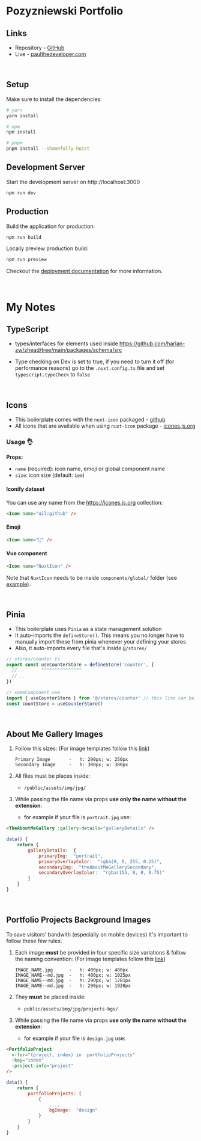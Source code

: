 # Pozyzniewski Portfolio

## Links
- Repository - [GitHub](https://github.com/OziOcb/pozyzniewski-portfolio)
- Live - [paulthedeveloper.com](https://www.paulthedeveloper.com/)

&nbsp;
## Setup

Make sure to install the dependencies:

```bash
# yarn
yarn install

# npm
npm install

# pnpm
pnpm install --shamefully-hoist
```

## Development Server

Start the development server on http://localhost:3000

```bash
npm run dev
```

## Production

Build the application for production:

```bash
npm run build
```

Locally preview production build:

```bash
npm run preview
```

Checkout the [deployment documentation](https://v3.nuxtjs.org/guide/deploy/presets) for more information.

&nbsp;
# My Notes

## TypeScript

- types/interfaces for elements used inside <head>
https://github.com/harlan-zw/zhead/tree/main/packages/schema/src

- Type checking on Dev is set to true, if you need to turn it off (for performance reasons) go to the `.nuxt.config.ts` file and set `typescript.typeCheck` to `false`

&nbsp;
## Icons
- This boilerplate comes with the `nuxt-icon` packaged - [github](https://github.com/nuxt-modules/icon)
- All icons that are available when using `nuxt-icon` package - [icones.js.org](https://icones.js.org/collection/ci)

### Usage 👌

**Props:**
- `name` (required): icon name, emoji or global component name
- `size`: icon size (default: `1em`)

#### Iconify dataset

You can use any name from the https://icones.js.org collection:

```html
<Icon name="uil:github" />
```

#### Emoji

```html
<Icon name="🚀" />
```

#### Vue component

```html
<Icon name="NuxtIcon" />
```

Note that `NuxtIcon` needs to be inside `components/global/` folder (see [example](./playground/components/global/NuxtIcon.vue)).


&nbsp;
## Pinia
- This boilerplate uses `Pinia` as a state management solution
- It auto-imports the `defineStore()`. This means you no longer have to manually import these from pinia whenever your defining your stores
- Also, it auto-imports every file that's inside `@/stores/`
```js
// stores/counter.ts
export const useCounterStore = defineStore('counter', {
  //         ^^^^^^^^^^^^^^^
  // ...
})
```

```js
// someComponent.vue
import { useCounterStore } from '@/stores/counter' // this line can be omitted thanks to auto-import!
const countStore = useCounterStore()
```

<!--
## GSAP & ScrollMagic

### 1. Setup:
```javascript
// main.js

// import { TweenMax } from "gsap/TweenMax" // This seems to be unnecessary
import  ScrollMagic  from  "scrollmagic"
import  "imports-loader?define=>false!scrollmagic/scrollmagic/uncompressed/plugins/animation.gsap"

// Load ScrollMagic's Indicators only on development environment
if (process.env.NODE_ENV  ===  "development") {
	require("imports-loader?define=>true!scrollmagic/scrollmagic/uncompressed/plugins/debug.addIndicators")
}

// Load any extra plugins from GreenSock like this:
// import SplitText from "../static/SplitText"

const  GSAPScrollMagic  =  {
	install(Vue)  {
		// GSAP
		Vue.prototype.$GSAP  =  {
			// TweenMax,
			TimelineMax,
			Linear,
			Power1,
			Power2,
			Power3,
			Back
		}

		// ScrollMagic
		Vue.prototype.$ScrollMagic  =  {
			Controller:  new  ScrollMagic.Controller(),
			Scene:  ScrollMagic.Scene
		}
	}
}

export  default  function(Vue,  {  router,  head,  isClient  })  {
	...
	// Add GSAP & ScrollMagic to the project
	Vue.use(GSAPScrollMagic)
}
```

### 2. Example:

```javascript
<script>
// inside any `.vue` file
export  default  {
	...
	mounted()  {
	// create a Tween
	const  testTween  =  new  this.$GSAP.TimelineMax()
	testTween
		.from(".smElement",  1.5,  { ease:  this.$GSAP.Power2.easeOut, opacity:  0  })
		.to(".smElement",  2,  { ease:  this.$GSAP.Back.easeInOut.config(5.2), fontSize:  "30px"  })
		.to(".smElement",  2,  { rotationY:  360  })

	// create a scene
	const  testScene  =  new  this.$ScrollMagic.Scene({
		triggerElement:  ".smElement",
		triggerHook:  0.7,
		duration:  300
	})
		.addIndicators() // TODO: Remove this line before sending to production
		.setTween(testTween)

	// Add the scene to the controller
	this.$ScrollMagic.Controller.addScene(testScene)
	}
}
</script>
```
-->

&nbsp;
## About Me Gallery Images

1.  Follow this sizes: (For image templates follow this [link](https://www.figma.com/file/FjVqnpkJ4mvdc3Y3CnFIDe/POzyzniewski_Portfolio_Project_Image_Breakpoints_Sizez_Template?node-id=0%3A1))

        Primary Image		-	h: 290px; w: 250px
        Secondary Image	    -	h: 380px; w: 380px

2.  All files must be places inside:

    - `/public/assets/img/jpg/`

3.  While passing the file name via props **use only the name without the extension**:
    - for example if your file is `portrait.jpg` use:

```html
<TheAboutMeGallery :gallery-details="galleryDetails" />
```

```javascript
data() {
	return {
		galleryDetails:  {
			primaryImg:  "portrait",
			primaryOverlayColor:  "rgba(0, 0, 255, 0.25)",
			secondaryImg:  "theAboutMeGallerySecondary",
			secondaryOverlayColor:  "rgba(155, 0, 0, 0.75)"
		}
	}
}
```

&nbsp;
## Portfolio Projects Background Images

To save visitors' bandwith (especially on mobile devices) it's important to follow these few rules.

1.  Each image **must** be provided in four specific size variations & follow the naming convention: (For image templates follow this [link](https://www.figma.com/file/FjVqnpkJ4mvdc3Y3CnFIDe/POzyzniewski_Portfolio_Project_Image_Breakpoints_Sizez_Template?node-id=0%3A1))

        IMAGE_NAME.jpg		-	h: 400px; w: 480px
        IMAGE_NAME--md.jpg	-	h: 400px; w: 1025px
        IMAGE_NAME--md.jpg	-	h: 290px; w: 1281px
        IMAGE_NAME--md.jpg	-	h: 290px; w: 1920px

2.  They **must** be placed inside:

    - `public/assets/img/jpg/projects-bgs/`

3.  While passing the file name via props **use only the name without the extension**:
    - for example if your file is `design.jpg` use:

```html
<PortfolioProject
  v-for="(project, index) in  portfolioProjects"
  :key="index"
  :project-info="project"
/>
```

```javascript
data() {
	return {
		portfolioProjects: [
			{
				....
				bgImage:  "design"
			}
		}
	}
}